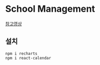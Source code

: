 # School Management

[참고영상](https://www.youtube.com/watch?v=myYlGLFxZas)

## 설치
```
npm i recharts    
npm i react-calendar
```